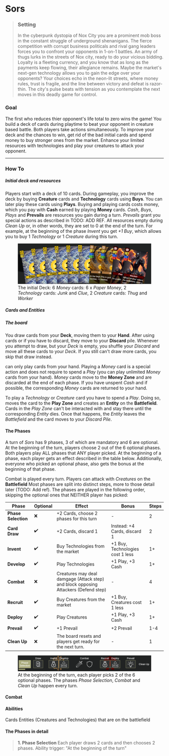 # Sors

>### Setting
>In the cyberpunk dystopia of Nox City you are a prominent mob boss in the constant struggle of underground shenanigans. The fierce competition with corrupt business politicals and rival gang leaders forces you to confront your opponents in 1-on-1 battles. An army of thugs lurks in the streets of Nox city, ready to do your vicious bidding. Loyalty is a fleeting currency, and you know that as long as the payments keep flowing, their allegiance remains. Maybe the market's next-gen technology allows you to gain the edge over your opponents? Your choices echo in the neon-lit streets, where money rules, trust is fragile, and the line between victory and defeat is razor-thin. The city's pulse beats with tension as you contemplate the next moves in this deadly game for control.

### Goal
The first who reduces thier opponent's life total to zero wins the game! You build a deck of cards during playtime to beat your opponent in creature based battle. Both players take actions simultaneously. To improve your deck and the chances to win, get rid of the bad initial cards and spend money to buy stronger ones from the market. Enhance your limited resources with technologies and play your creatures to attack your opponent.

---

### How To

##### Initial deck and resources
Players start with a deck of 10 cards. During gameplay, you improve the deck by buying **Creature** cards and **Technology** cards using **Buys**. You can later play these cards using **Plays**. Buying and playing cards costs money, which you pay with **Cash** earned by playing **Money** cards. _Cash_, _Buys_, _Plays_ and **Prevails** are resources you gain during a turn. _Prevails_ grant you special actions as described in TODO: ADD REF. All resources empty during _Clean Up_ or, in other words, they are set to 0 at the end of the turn. For example, at the beginning of the phase _Invent_ you get _+1 Buy_, which allows you to buy 1 _Technology_ or 1 _Creature_ during this turn.


<figure>
    <img src="Images/initialDeck.PNG"
         alt="TurnPhases">
    <figcaption>The initial Deck: 6 <i>Money</i> cards: 6 x <i>Paper Money</i>, 2 <i>Technology</i> cards: <i>Junk</i> and <i>Clue</i>, 2 <i>Creature</i> cards: <i>Thug</i> and <i>Worker</i></figcaption>
</figure>

##### Cards and Entities

##### The board
You draw cards from your **Deck**, moving them to your **Hand**. After using cards or if you have to discard, they move to your **Discard** pile. Whenever you attempt to draw, but your _Deck_ is empty, you shuffle your _Discard_ and move all these cards to your _Deck_. If you still can't draw more cards, you skip that draw instead.

can only play cards from your hand. Playing a _Money_ card is a special action and does not require to spend a _Play_ (you can play unlimited _Money_ cards from your hand). _Money_ cards move to the **Money Zone** and are discarded at the end of each phase. If you have unspent _Cash_ and if possible, the corresponding _Money_ cards are returned to your hand. 

To play a _Technology_ or _Creature_ card you have to spend a _Play_. Doing so, moves the card to the **Play Zone** and creates an **Entity** on the **Battlefield**. Cards in the _Play Zone_ can't be interacted with and stay there until the corresponding _Entity_ dies. Once that happens, the _Entity_ leaves the _Battlefield_ and the card moves to your _Discard Pile_.

#### The Phases
A turn of *Sors* has 9 phases, 3 of which are mandatory and 6 are optional. At the beginning of the turn, players choose 2 out of the 6 optional phases. Both players play ALL phases that ANY player picked. At the beginning of a phase, each player gets an effect described in the table below. Additionally, everyone who picked an optional phase, also gets the bonus at the beginning of that phase. 

Combat is played every turn. Players can attack with _Creatures_ on the **Battlefield**
Most phases are split into distinct steps, more to those detail later (TODO: Add ref). The phases are played in the following order, skipping the optional ones that NEITHER player has picked:

| Phase    | Optional | Effect | Bonus |  Steps
| -------- | ------- | ------- | ------- | -------
| **Phase Selection** | :x: | +2 Cards, choose 2 phases for this turn | - |  2  
| **Card Draw** | :heavy_check_mark: | +2 Cards, discard 1 | Instead: +4 Cards, discard 1 | 2
| **Invent** | :heavy_check_mark: | Buy Technologies from the market | +1 Buy, Technologies cost 1 less | 1+
| **Develop** | :heavy_check_mark: | Play Technologies | +1 Play, +3 Cash | 1+
| **Combat** | :x: | Creatures may deal damgage (Attack step) and block opposing Attackers (Defend step) | - | 4
| **Recruit** | :heavy_check_mark: | Buy Creatures from the market | +1 Buy, Creatures cost 1 less | 1+
| **Deploy** | :heavy_check_mark: | Play Creatures | +1 Play, +3 Cash | 1+
| **Prevail** | :heavy_check_mark: | +1 Prevail | +2 Prevail | 1-4
| **Clean Up** | :x: | The board resets and players get ready for the next turn. | - | 1  

<figure>
    <img src="Images/phases.PNG"
         alt="TurnPhases">
    <figcaption>At the beginning of the turn, each player picks 2 of the 6 optional phases. The phases <i>Phase Selection</i>, <i>Combat</i> and <i>Clean Up</i> happen every turn.</figcaption>
</figure>


#### Combat

#### Abilities
Cards Entities (Creatures and Technologies) that are on the battlefield

#### The Phases in detail
>**1. Phase Selection**
> Each player draws 2 cards and then chooses 2 phases. Ability trigger: "At the beginning of the turn"



